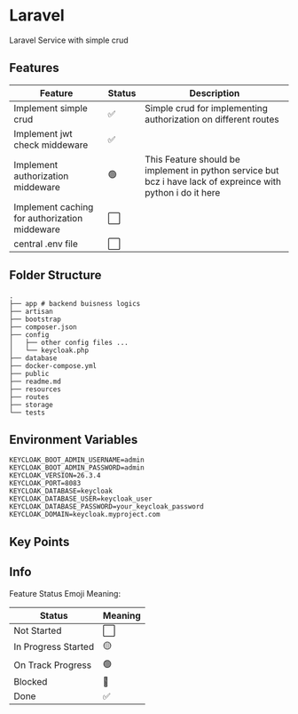 # Laravel

Laravel Service with simple crud

## Features

| Feature                                       | Status | Description                                                                                                  |
| --------------------------------------------- | ------ | ------------------------------------------------------------------------------------------------------------ |
| Implement simple crud                         | ✅      | Simple crud for implementing authorization on different routes                                               |
| Implement jwt check middeware                 | ✅      |                                                                                                              |
| Implement authorization middeware             | 🟢      | This Feature should be implement in python service but bcz i have lack of expreince with python i do it here |
| Implement caching for authorization middeware | ⬜      |                                                                                                              |
| central .env file                             | ⬜      |                                                                                                              |

## Folder Structure

```tree
.
├── app # backend buisness logics
├── artisan
├── bootstrap
├── composer.json
├── config
│   ├── other config files ...
│   └── keycloak.php
├── database
├── docker-compose.yml
├── public
├── readme.md
├── resources
├── routes
├── storage
└── tests
```

## Environment Variables

```env
KEYCLOAK_BOOT_ADMIN_USERNAME=admin
KEYCLOAK_BOOT_ADMIN_PASSWORD=admin
KEYCLOAK_VERSION=26.3.4
KEYCLOAK_PORT=8083
KEYCLOAK_DATABASE=keycloak
KEYCLOAK_DATABASE_USER=keycloak_user
KEYCLOAK_DATABASE_PASSWORD=your_keycloak_password
KEYCLOAK_DOMAIN=keycloak.myproject.com
```

## Key Points

## Info

Feature Status Emoji Meaning:

| Status              | Meaning |
| ------------------- | ------- |
| Not Started         | ⬜       |
| In Progress Started | 🟡       |
| On Track Progress   | 🟢       |
| Blocked             | 🔴       |
| Done                | ✅       |
